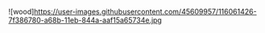 ![wood]https://user-images.githubusercontent.com/45609957/116061426-7f386780-a68b-11eb-844a-aaf15a65734e.jpg
